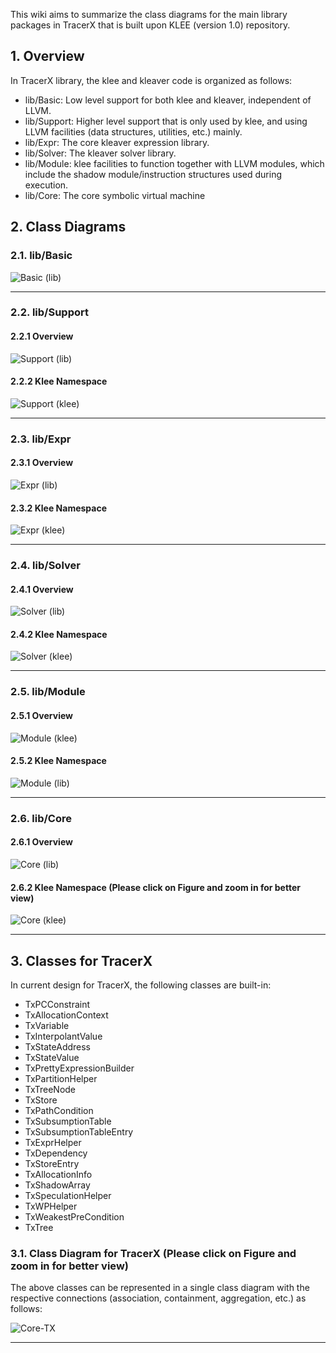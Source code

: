 This wiki aims to summarize the class diagrams for the main library packages in TracerX that is built upon KLEE (version 1.0) repository.

## 1. Overview

In TracerX library, the klee and kleaver code is organized as follows:

- lib/Basic: Low level support for both klee and kleaver, independent of LLVM.
- lib/Support: Higher level support that is only used by klee, and using LLVM facilities (data structures, utilities, etc.) mainly.
- lib/Expr: The core kleaver expression library.
- lib/Solver: The kleaver solver library.
- lib/Module: klee facilities to function together with LLVM modules, which include the shadow module/instruction structures used during execution.
- lib/Core: The core symbolic virtual machine

## 2. Class Diagrams
### 2.1. lib/Basic
![Basic (lib)](https://github.com/alvin21mfmlai/tracer-x.github.io/assets/70025024/241f285f-1321-4a4d-a91a-de70e1b9648d)
_____________________________________________________________________________________________________________________________________________________________________________

### 2.2. lib/Support
#### 2.2.1 Overview
![Support (lib)](https://github.com/alvin21mfmlai/tracer-x.github.io/assets/70025024/8a39cb79-afec-421d-9910-2e3e1a0ae30e)
#### 2.2.2 Klee Namespace
![Support (klee)](https://github.com/alvin21mfmlai/tracer-x.github.io/assets/70025024/66e11f2e-b934-4edb-9ba6-768c7d9528cf)
_____________________________________________________________________________________________________________________________________________________________________________

### 2.3. lib/Expr
#### 2.3.1 Overview
![Expr (lib)](https://github.com/alvin21mfmlai/tracer-x.github.io/assets/70025024/d6632f30-0edf-4f2a-b71c-e1fbddefb9c5)

#### 2.3.2 Klee Namespace
![Expr (klee)](https://github.com/alvin21mfmlai/tracer-x.github.io/assets/70025024/e6e07cf9-ec43-41cd-a1b0-569b104bd3d5)

_____________________________________________________________________________________________________________________________________________________________________________
### 2.4. lib/Solver
#### 2.4.1 Overview
![Solver (lib)](https://github.com/alvin21mfmlai/tracer-x.github.io/assets/70025024/df118fef-132e-47ab-9d5e-d22af138207b)

#### 2.4.2 Klee Namespace
![Solver (klee)](https://github.com/alvin21mfmlai/tracer-x.github.io/assets/70025024/b7afddc3-551a-4540-af81-b4577a612349)

_____________________________________________________________________________________________________________________________________________________________________________
### 2.5. lib/Module
#### 2.5.1 Overview
![Module (klee)](https://github.com/alvin21mfmlai/tracer-x.github.io/assets/70025024/1c74ad81-0096-4ad1-bc58-59668027d1c1)

#### 2.5.2 Klee Namespace
![Module (lib)](https://github.com/alvin21mfmlai/tracer-x.github.io/assets/70025024/b3f2744f-8089-4b1e-82d6-146c8db7db23)

_____________________________________________________________________________________________________________________________________________________________________________
### 2.6. lib/Core
#### 2.6.1 Overview
![Core (lib)](https://github.com/alvin21mfmlai/tracer-x.github.io/assets/70025024/82e22994-cee7-48ae-8d7a-ec639911ce2f)

#### 2.6.2 Klee Namespace (Please click on Figure and zoom in for better view)
![Core (klee)](https://github.com/alvin21mfmlai/tracer-x.github.io/assets/70025024/dccdad59-9628-4435-bb69-1581e015cc00)
_____________________________________________________________________________________________________________________________________________________________________________

## 3. Classes for TracerX
In current design for TracerX, the following classes are built-in:

- TxPCConstraint
- TxAllocationContext
- TxVariable
- TxInterpolantValue
- TxStateAddress
- TxStateValue
- TxPrettyExpressionBuilder
- TxPartitionHelper
- TxTreeNode
- TxStore
- TxPathCondition
- TxSubsumptionTable
- TxSubsumptionTableEntry
- TxExprHelper
- TxDependency
- TxStoreEntry
- TxAllocationInfo
- TxShadowArray
- TxSpeculationHelper
- TxWPHelper
- TxWeakestPreCondition
- TxTree

### 3.1. Class Diagram for TracerX (Please click on Figure and zoom in for better view)
The above classes can be represented in a single class diagram with the respective connections (association, containment, aggregation, etc.) as follows:

![Core-TX](https://github.com/tracer-x/tracer-x.github.io/assets/70025024/df876510-2b2f-4afb-82f5-caf6091ae7d8)
_____________________________________________________________________________________________________________________________________________________________________________
